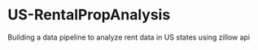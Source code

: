 # US-RentalPropAnalysis

Building a data pipeline to analyze rent data in US states using zillow api
